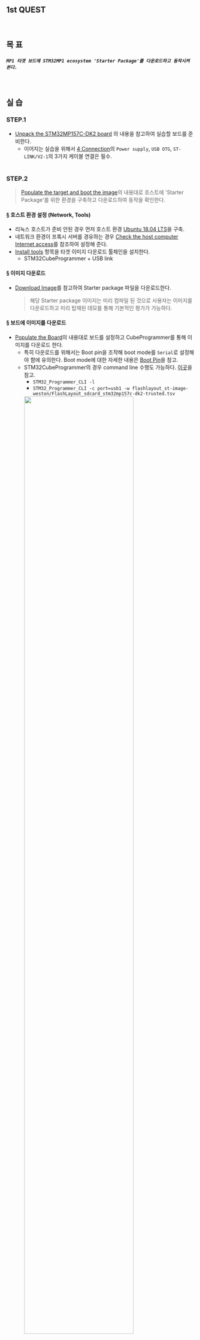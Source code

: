 
## 1st QUEST
<br/>

## 목 표
##### `MP1 타겟 보드에 STM32MP1 ecosystem 'Starter Package'를 다운로드하고 동작시켜 본다.`
<br/>

## 실 습
### STEP.1
- [Unpack the STM32MP157C-DK2 board](https://wiki.st.com/stm32mpu/wiki/Getting_started/STM32MP1_boards/STM32MP157C-DK2/Let%27s_start/Unpack_the_STM32MP157C-DK2_board) 의 내용을 참고하여 실습할 보드를 준비한다.
  - 이어지는 실습을 위해서 [4 Connection](https://wiki.st.com/stm32mpu/wiki/Getting_started/STM32MP1_boards/STM32MP157C-DK2/Let%27s_start/Unpack_the_STM32MP157C-DK2_board#Connection)의 `Power supply`, `USB OTG`, `ST-LINK/V2-1`의 3가지 케이블 연결은 필수.
<br/><br/>

### STEP.2
  > [Populate the target and boot the image](https://wiki.st.com/stm32mpu/wiki/Getting_started/STM32MP1_boards/STM32MP157C-DK2/Let%27s_start/Populate_the_target_and_boot_the_image)의 내용대로 호스트에 'Starter Package'를 위한 환경을 구축하고 다운로드하여 동작을 확인한다.<br/>
#### § 호스트 환경 설정 (Network, Tools)
  - 리눅스 호스트가 준비 안된 경우 먼저 호스트 환경 [Ubuntu 18.04 LTS](https://ubuntu.com/#download)을 구축.
  - 네트워크 환경이 프록시 서버를 경유하는 경우 [Check the host computer Internet access](https://wiki.st.com/stm32mpu/wiki/Getting_started/STM32MP1_boards/STM32MP157C-DK2/Let%27s_start/Populate_the_target_and_boot_the_image#Check_the_host_computer_Internet_access)를 참조하여 설정해 준다.
  - [Install tools](https://wiki.st.com/stm32mpu/wiki/Getting_started/STM32MP1_boards/STM32MP157C-DK2/Let%27s_start/Populate_the_target_and_boot_the_image#Install_the_tools) 항목을 타겟 이미지 다운로드 툴체인을 설치한다.
    - STM32CubeProgrammer + USB link
#### § 이미지 다운로드
  - [Download Image](https://wiki.st.com/stm32mpu/wiki/Getting_started/STM32MP1_boards/STM32MP157C-DK2/Let%27s_start/Populate_the_target_and_boot_the_image#Download_the_image)를 참고하여 Starter package 파일을 다운로드한다.
    > 해당 Starter package 이미지는 미리 컴파일 된 것으로 사용자는 이미지를 다운로드하고 미리 탑재된 데모를 통해 기본적인 평가가 가능하다.
#### § 보드에 이미지를 다운로드 
  - [Populate the Board](https://wiki.st.com/stm32mpu/wiki/Getting_started/STM32MP1_boards/STM32MP157C-DK2/Let%27s_start/Populate_the_target_and_boot_the_image#Populate_the_SDCard)의 내용대로 보드를 설정하고 CubeProgrammer를 통해 이미지를 다운로드 한다.
    - 특히 다운로드를 위해서는 Boot pin을 조작해 boot mode를 `Serial`로 설정해야 함에 유의한다. Boot mode에 대한 자세한 내용은 [Boot Pin](https://wiki.st.com/stm32mpu/wiki/STM32MP15_ROM_code_overview#Configuration)을 참고.
    - STM32CubeProgrammer의 경우 command line 수행도 가능하다. [이곳](https://wiki.st.com/stm32mpu/wiki/STM32CubeProgrammer#How_to_flash_with_STM32CubeProgrammer)을 참고.
      - `STM32_Programmer_CLI -l`
      - `STM32_Programmer_CLI -c port=usb1 -w flashlayout_st-image-weston/FlashLayout_sdcard_stm32mp157c-dk2-trusted.tsv`
      <img src="https://github.com/marcusjang78/korea-stm32mp1-quest/blob/master/mp1-quest-01/images/about.usb.png" alt="" width="80%" height="80%" />
    - DK2 보드는 Sdcard를 단일 스토리지로 가지기 때문에 이미지는 이곳으로 다운로드 된다. (FlashLayout_sdcard_*.tsv)
    - 다운로드 과정은 DK2 보드의 LCD 화면과 `ST-LINK/V2-1`를 통해 연결된 CDC terminal(/dev/ttyACM*)로도 확인이 가능.
#### § 보드를 정상 부팅하여 동작 확인
  - [Boot the board](https://wiki.st.com/stm32mpu/wiki/Getting_started/STM32MP1_boards/STM32MP157C-DK2/Let%27s_start/Populate_the_target_and_boot_the_image#Boot_the_board)를 참고하여 보드가 정상 부팅하여 이미지가 잘 다운로드 되었는지 확인한다.
    - 마찬가지로 Boot pin - boot mode 설정에 유의한다.
    - `ST-LINK/V2-1`이 연결된 경우에는 부트 및 리눅스 커널 로그가 확인 가능하고 부팅 완료 후 쉘 프롬프트가 표시되면 기본적인 명령어를 입력할 수 있다. 이외에도 네트워크(ethernet), Python등이 가능한데 [Execute basic commands](https://wiki.st.com/stm32mpu/wiki/Getting_started/STM32MP1_boards/STM32MP157C-DK2/Let%27s_start/Execute_basic_commands)를 반드시 실행해 보자.<br/>
    <img src="https://github.com/marcusjang78/korea-stm32mp1-quest/blob/master/mp1-quest-01/images/about.shell.png" alt="" width="80%" height="80%" /><br/>
      <img src="https://github.com/marcusjang78/korea-stm32mp1-quest/blob/master/mp1-quest-01/images/shell-log.png" alt="" width="80%" height="80%" /><br/>
      <img src="https://github.com/marcusjang78/korea-stm32mp1-quest/blob/master/mp1-quest-01/images/python.png" alt="" width="80%" height="80%" /><br/>
    - 무선 네트워크 설정은 [How to setup wifi connection](https://wiki.st.com/stm32mpu/wiki/How_to_setup_wifi_connection)를 참조. (아래는 무선 및 유선 네트워크가 모두 연결된 경우)
    <img src="https://github.com/marcusjang78/korea-stm32mp1-quest/blob/master/mp1-quest-01/images/eth-wlan.png" alt="" width="80%" height="80%" /><br/>
    
    - Ecosystem에서 제공하는 기본 데모에 대해서는 [Use the demo launcher](https://wiki.st.com/stm32mpu/wiki/Getting_started/STM32MP1_boards/STM32MP157C-DK2/Let%27s_start/Use_the_demo_launcher)를 참고.
